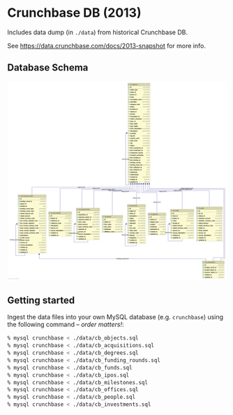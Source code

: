# Crunchbase DB (2013)

Includes data dump (in `./data`) from historical Crunchbase DB.

See https://data.crunchbase.com/docs/2013-snapshot for more info. 

## Database Schema

![Crunchbase DB Schema](data/schema.png?raw=true "Crunchbase DB Schema")

## Getting started

Ingest the data files into your own MySQL database (e.g. `crunchbase`) using the following command – _order matters!_:

```bash
% mysql crunchbase < ./data/cb_objects.sql
% mysql crunchbase < ./data/cb_acquisitions.sql
% mysql crunchbase < ./data/cb_degrees.sql
% mysql crunchbase < ./data/cb_funding_rounds.sql
% mysql crunchbase < ./data/cb_funds.sql
% mysql crunchbase < ./data/cb_ipos.sql
% mysql crunchbase < ./data/cb_milestones.sql
% mysql crunchbase < ./data/cb_offices.sql
% mysql crunchbase < ./data/cb_people.sql
% mysql crunchbase < ./data/cb_investments.sql
```
